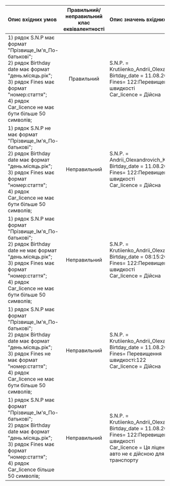 |Опис вхідних умов|Правильний/неправильний <br> клас еквівалентності|Опис значень вхідних даних|
|:-|:-:|:-|
|1) рядок S.N.P має формат "Прізвище_Ім'я_По-батькові"; <br> 2) рядок Birthday date має формат "день.місяць.рік"; <br> 3) рядок Fines має формат "номер:стаття"; <br> 4) рядок Car_licence не має бути більше 50 символів;|Правильний|S.N.P. = Krutiienko_Andrii_Olexandrovich <br> Birtday_date = 11.08.2015 <br> Fines= 122:Перевищення швидкості <br> Car_licence = Дійсна|
|1) рядок S.N.P не має формат "Прізвище_Ім'я_По-батькові"; <br> 2) рядок Birthday date має формат "день.місяць.рік"; <br> 3) рядок Fines має формат "номер:стаття"; <br> 4) рядок Car_licence не має бути більше 50 символів;|Неправильний|S.N.P. = Andrii_Olexandrovich_Krutiienko <br> Birtday_date = 11.08.2015 <br> Fines= 122:Перевищення швидкості <br> Car_licence = Дійсна|
|1) рядок S.N.P має формат "Прізвище_Ім'я_По-батькові"; <br> 2) рядок Birthday date не має формат "день.місяць.рік"; <br> 3) рядок Fines має формат "номер:стаття"; <br> 4) рядок Car_licence не має бути більше 50 символів;|Неправильний|S.N.P. = Krutiienko_Andrii_Olexandrovich <br> Birtday_date = 08:15:2015 <br> Fines= 122:Перевищення швидкості <br> Car_licence = Дійсна|
|1) рядок S.N.P має формат "Прізвище_Ім'я_По-батькові"; <br> 2) рядок Birthday date має формат "день.місяць.рік"; <br> 3) рядок Fines не має формат "номер:стаття"; <br> 4) рядок Car_licence не має бути більше 50 символів;|Неправильний|S.N.P. = Krutiienko_Andrii_Olexandrovich <br> Birtday_date = 11.08.2015 <br> Fines= Перевищення швидкості:122 <br> Car_licence = Дійсна|
|1) рядок S.N.P має формат "Прізвище_Ім'я_По-батькові"; <br> 2) рядок Birthday date має формат "день.місяць.рік"; <br> 3) рядок Fines має формат "номер:стаття"; <br> 4) рядок Car_licence більше 50 символів;|Неправильний|S.N.P. = Krutiienko_Andrii_Olexandrovich <br> Birtday_date = 11.08.2015 <br> Fines= 122:Перевищення швидкості <br> Car_licence = Ця ліцензія на авто не є дійсною для водія транспорту|

